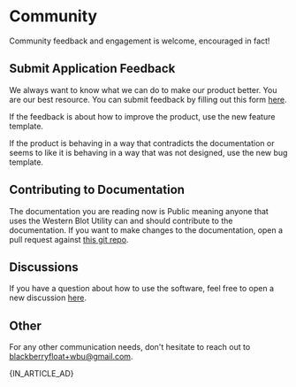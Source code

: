 # Community

Community feedback and engagement is welcome, encouraged in fact!

## Submit Application Feedback

We always want to know what we can do to make our product better. You are our best resource. You can submit feedback by filling out this form [here](https://forms.gle/KQFUev164QHnNw178).

If the feedback is about how to improve the product, use the new feature template.

If the product is behaving in a way that contradicts the documentation or seems to like it is behaving in a way that was not designed, use the new bug template.

## Contributing to Documentation

The documentation you are reading now is Public meaning anyone that uses the Western Blot Utility can and should contribute to the documentation. If you want to make changes to the documentation, open a pull request against [this git repo](https://github.com/blackberryfloat/western-blot-utility-docs).

## Discussions

If you have a question about how to use the software, feel free to open a new discussion [here](https://github.com/blackberryfloat/western-blot-utility-docs/discussions/categories/general).

## Other

For any other communication needs, don't hesitate to reach out to [blackberryfloat+wbu@gmail.com](mailto:blackberryfloat+wbu@gmail.com).

{IN_ARTICLE_AD}